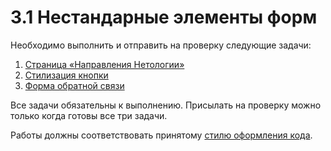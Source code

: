 # 3.1 Нестандарные элементы форм

Необходимо выполнить и отправить на проверку следующие задачи:

1. [Страница «Направления Нетологии»](./courses/)
2. [Стилизация кнопки](./button-effects/)
3. [Форма обратной связи](./feedback-form/)

Все задачи обязательны к выполнению. Присылать на проверку можно только когда готовы все три задачи.

Работы должны соответствовать принятому [стилю оформления кода](https://github.com/netology-code/codestyle/tree/master/css).
